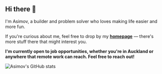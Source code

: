 ## Hi there 👋

I'm Asimov, a builder and problem solver who loves making life easier and more fun.

If you're curious about me, feel free to drop by my **[homepage](https://asimov.top)** — there's more stuff there that might interest you.

**I'm currently open to job opportunities, whether you're in Auckland or anywhere that remote work can reach. Feel free to reach out!**

![Asimov's GitHub stats](https://github-readme-stats-six-navy-14.vercel.app/api?username=aizhimou&show_icons=true&theme=transparent&hide=contribs,prs)
